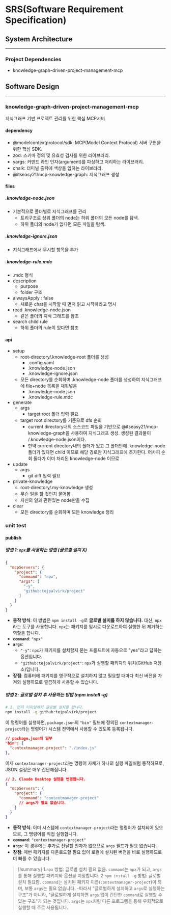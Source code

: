 # SRS(Software Requirement Specification)

## System Architecture
---
### Project Dependencies
- knowledge-graph-driven-project-management-mcp

## Software Design
---
### knowledge-graph-driven-project-management-mcp
지식그래프 기반 프로젝트 관리를 위한 핵심 MCP서버
#### dependency
- @modelcontextprotocol/sdk: MCP(Model Context Protocol) 서버 구현을 위한 핵심 SDK.
- zod: 스키마 정의 및 유효성 검사를 위한 라이브러리.
- yargs: 커맨드 라인 인자(argument)를 파싱하고 처리하는 라이브러리.
- chalk: 터미널 출력에 색상을 입히는 라이브러리.
- @itseasy21/mcp-knowledge-graph: 지식그래프 생성
#### files
##### .knowledge-node.json
- 기본적으로 폴더별로 지식그래프를 관리
	- 트리구조로 상위 폴더의 node는 하위 폴더의 모든 node를 탐색. 
	- 하위 폴더의 node가 없다면 모든 파일을 탐색. 
##### .knowledge-ignore.json
- 지식그래프에서 무시할 항목을 추가
##### .knowledge-rule.mdc
- .mdc 형식
- description
	- purpose
	- folder 구조
- alwaysApply : false
	- 새로운 chat을 시작할 때 먼저 읽고 시작하라고 명시
- read .knowledge-node.json
	- 같은 폴더의 지식 그래프를 참조
- search child rule
	- 하위 폴더의 rule이 있다면 참조
#### api
- setup
	- root-directory/.knowledge-root 폴더를 생성
		- .config.yaml
		- .knowledge-node.json
		- .knowledge-ignore.json
	- 모든 directory를 순회하며 .knowledge-node 폴더를 생성하여 지식그래프에 file+node 목록을 채워넣음
		- .knowledge-node.json
		- .knowledge-rule.mdc
- generate
	- args
		- target root 폴더 입력 필요
	- target root directory를 기준으로 dfs 순회
		- current directory내의 소스코드 파일을 기반으로 @itseasy21/mcp-knowledge-graph을 사용하여 지식그래프 생성. 생성된 결과물이 /.knowledge-node.json이다.
        - 만약 current directory내의 폴더가 있고 그 폴더안에 .knowledge-node폴더가 있다면 child 이므로 해당 경로만 지식그래프에 추가한다. 
        어차피 순회 돌다가 이미 처리된 knowledge-node 이므로
- update
	- args
		- git diff 입력 필요
- private-knowledge 
	- root-directory/.my-knowledge 생성
	- 무슨 일을 할 것인지 물어봄
	- 자신의 일과 관련있는 node만을 수집
- clear
	- 모든 directory를 순회하며 모든 knowledge 정리

### unit test
#### publish
##### 방법 1: `npx`를 사용하는 방법 (글로벌 설치 X)
```json
{
  "mcpServers": {
    "project": {
      "command": "npx",
      "args": [
        "-y",
        "github:tejpalvirk/project"
      ]
    }
  }
}
```

*   **동작 방식**: 이 방법은 `npm install -g`로 **글로벌 설치를 하지 않습니다.** 대신, `npx`라는 도구를 사용합니다. `npx`는 패키지를 임시로 다운로드하여 실행한 뒤 제거하는 역할을 합니다.
*   **`command`**: `"npx"`
*   **`args`**:
    *   `"-y"`: `npx`가 패키지를 설치할지 묻는 프롬프트에 자동으로 "yes"라고 답하는 옵션입니다.
    *   `"github:tejpalvirk/project"`: `npx`가 실행할 패키지의 위치(GitHub 저장소)입니다.
*   **장점**: 컴퓨터에 패키지를 영구적으로 설치하지 않고 필요할 때마다 최신 버전을 가져와 실행하므로 깔끔하게 사용할 수 있습니다.
##### 방법 2: 글로벌 설치 후 사용하는 방법 (npm install -g)
```bash
# 1. 먼저 터미널에서 글로벌 설치를 합니다.
npm install -g github:tejpalvirk/project
```

이 명령어를 실행하면, `package.json`의 `"bin"` 필드에 정의된 `contextmanager-project`라는 명령어가 시스템 전역에서 사용할 수 있도록 등록됩니다.

```json
// package.json의 일부
"bin": {
  "contextmanager-project": "./index.js"
},
```

이제 `contextmanager-project`라는 명령어 자체가 하나의 실행 파일처럼 동작하므로, JSON 설정은 매우 간단해집니다.

```json
// 2. Claude Desktop 설정을 변경합니다.
{
  "mcpServers": {
    "project": {
      "command": "contextmanager-project"
      // args가 필요 없습니다.
    }
  }
}
```

*   **동작 방식**: 이미 시스템에 `contextmanager-project`라는 명령어가 설치되어 있으므로, 그 명령어를 직접 실행합니다.
*   **`command`**: `"contextmanager-project"`
*   **`args`**: 이 경우에는 추가로 전달할 인자가 없으므로 `args` 필드가 필요 없습니다.
*   **장점**: 매번 패키지를 다운로드할 필요 없이 로컬에 설치된 버전을 바로 실행하므로 더 빠를 수 있습니다.


>[!summary]
1.`npx` 방법: 글로벌 설치 필요 없음. `command`는 `npx`가 되고, `args`를 통해 실행할 패키지와 옵션을 지정합니다.
2.`npm install -g` 방법: 글로벌 설치 필요함. `command`는 설치된 패키지 이름(`contextmanager-project`)이 되며, 보통 `args`는 필요 없습니다.
-따라서 "글로벌하게 설치하고 `args`로 실행하는 구조"가 아니라, "글로벌하게 설치하면 `args` 없이 간단한 `command`로 실행할 수 있는 구조"가 되는 것입니다. `args`는 `npx`처럼 다른 프로그램을 통해 우회적으로 실행할 때 주로 사용됩니다.

